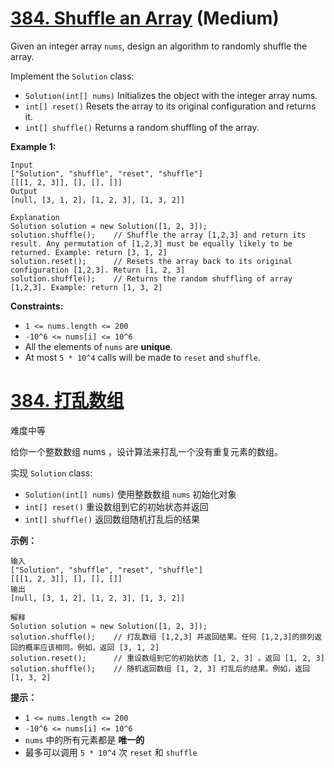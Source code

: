 # [384. Shuffle an Array](https://leetcode.com/problems/shuffle-an-array/) (Medium)

Given an integer array `nums`, design an algorithm to randomly shuffle the array.

Implement the `Solution` class:

- `Solution(int[] nums)` Initializes the object with the integer array nums.
- `int[] reset()` Resets the array to its original configuration and returns it.
- `int[] shuffle()` Returns a random shuffling of the array.

 

**Example 1:**

```
Input
["Solution", "shuffle", "reset", "shuffle"]
[[[1, 2, 3]], [], [], []]
Output
[null, [3, 1, 2], [1, 2, 3], [1, 3, 2]]

Explanation
Solution solution = new Solution([1, 2, 3]);
solution.shuffle();    // Shuffle the array [1,2,3] and return its result. Any permutation of [1,2,3] must be equally likely to be returned. Example: return [3, 1, 2]
solution.reset();      // Resets the array back to its original configuration [1,2,3]. Return [1, 2, 3]
solution.shuffle();    // Returns the random shuffling of array [1,2,3]. Example: return [1, 3, 2]
```

 

**Constraints:**

- `1 <= nums.length <= 200`
- `-10^6 <= nums[i] <= 10^6`
- All the elements of `nums` are **unique**.
- At most `5 * 10^4` calls will be made to `reset` and `shuffle`.



# [384. 打乱数组](https://leetcode-cn.com/problems/shuffle-an-array/)

难度中等

给你一个整数数组 nums ，设计算法来打乱一个没有重复元素的数组。

实现 `Solution` class:

- `Solution(int[] nums)` 使用整数数组 `nums` 初始化对象
- `int[] reset()` 重设数组到它的初始状态并返回
- `int[] shuffle()` 返回数组随机打乱后的结果

 

**示例：**

```
输入
["Solution", "shuffle", "reset", "shuffle"]
[[[1, 2, 3]], [], [], []]
输出
[null, [3, 1, 2], [1, 2, 3], [1, 3, 2]]

解释
Solution solution = new Solution([1, 2, 3]);
solution.shuffle();    // 打乱数组 [1,2,3] 并返回结果。任何 [1,2,3]的排列返回的概率应该相同。例如，返回 [3, 1, 2]
solution.reset();      // 重设数组到它的初始状态 [1, 2, 3] 。返回 [1, 2, 3]
solution.shuffle();    // 随机返回数组 [1, 2, 3] 打乱后的结果。例如，返回 [1, 3, 2]
```

 

**提示：**

- `1 <= nums.length <= 200`
- `-10^6 <= nums[i] <= 10^6`
- `nums` 中的所有元素都是 **唯一的**
- 最多可以调用 `5 * 10^4` 次 `reset` 和 `shuffle`